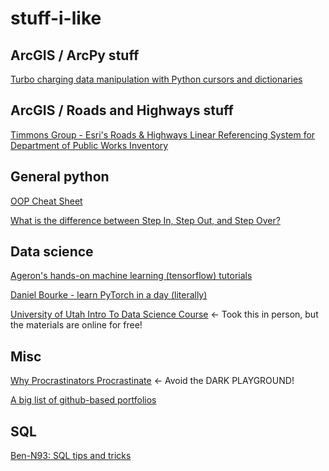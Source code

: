 # stuff-i-like

## ArcGIS / ArcPy stuff
[Turbo charging data manipulation with Python cursors and dictionaries](https://community.esri.com/t5/python-blog/turbo-charging-data-manipulation-with-python/ba-p/884079)

## ArcGIS / Roads and Highways stuff
[Timmons Group - Esri's Roads & Highways Linear Referencing System for Department of Public Works Inventory](https://www.youtube.com/watch?v=hBUnCyRx_5Q)

## General python
[OOP Cheat Sheet](https://edu.anarcho-copy.org/Programming%20Languages/Python/Python%20CheatSheet/beginners_python_cheat_sheet_pcc_classes.pdf)

[What is the difference between Step In, Step Out, and Step Over?](https://stackoverflow.com/questions/52368009/what-is-the-difference-between-step-in-step-out-and-step-over)

## Data science
[Ageron's hands-on machine learning (tensorflow) tutorials](https://github.com/ageron/handson-ml2)

[Daniel Bourke - learn PyTorch in a day (literally)](https://www.youtube.com/watch?v=Z_ikDlimN6A&t)

[University of Utah Intro To Data Science Course](https://datasciencecourse.net/) <- Took this in person, but the materials are online for free! 

## Misc
[Why Procrastinators Procrastinate](https://waitbutwhy.com/2013/10/why-procrastinators-procrastinate.html) <- Avoid the DARK PLAYGROUND!

[A big list of github-based portfolios](https://github.com/emmabostian/developer-portfolios)

## SQL
[Ben-N93: SQL tips and tricks](https://github.com/ben-n93/SQL-tips-and-tricks)

